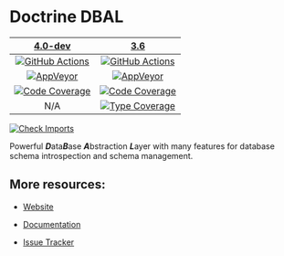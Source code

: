 # Doctrine DBAL

|                 [4.0-dev][4.0]                  |                     [3.6][3.6]                      |
|:-----------------------------------------------:|:---------------------------------------------------:|
|    [![GitHub Actions][GA 4.0 image]][GA 4.0]    |      [![GitHub Actions][GA 3.6 image]][GA 3.6]      |
| [![AppVeyor][AppVeyor 4.0 image]][AppVeyor 4.0] |   [![AppVeyor][AppVeyor 3.6 image]][AppVeyor 3.6]   |
| [![Code Coverage][Coverage image]][CodeCov 4.0] | [![Code Coverage][Coverage 3.6 image]][CodeCov 3.6] |
|                       N/A                       | [![Type Coverage][TypeCov 3.6 image]][TypeCov 3.6]  |
[![Check Imports](https://github.com/doctrine/dbal/actions/workflows/check_imports.yml/badge.svg?branch=master)](https://github.com/doctrine/dbal/actions/workflows/check_imports.yml)

Powerful ***D***ata***B***ase ***A***bstraction ***L***ayer with many features for database schema introspection and schema management.

## More resources:

* [Website](http://www.doctrine-project.org/projects/dbal.html)
* [Documentation](http://docs.doctrine-project.org/projects/doctrine-dbal/en/latest/)
* [Issue Tracker](https://github.com/doctrine/dbal/issues)

  [Coverage image]: https://codecov.io/gh/doctrine/dbal/branch/4.0.x/graph/badge.svg
  [4.0]: https://github.com/doctrine/dbal/tree/4.0.x
  [CodeCov 4.0]: https://codecov.io/gh/doctrine/dbal/branch/4.0.x
  [AppVeyor 4.0]: https://ci.appveyor.com/project/doctrine/dbal/branch/4.0.x
  [AppVeyor 4.0 image]: https://ci.appveyor.com/api/projects/status/i88kitq8qpbm0vie/branch/4.0.x?svg=true
  [GA 4.0]: https://github.com/doctrine/dbal/actions?query=workflow%3A%22Continuous+Integration%22+branch%3A4.0.x
  [GA 4.0 image]: https://github.com/doctrine/dbal/workflows/Continuous%20Integration/badge.svg

  [Coverage 3.6 image]: https://codecov.io/gh/doctrine/dbal/branch/3.6.x/graph/badge.svg
  [3.6]: https://github.com/doctrine/dbal/tree/3.6.x
  [CodeCov 3.6]: https://codecov.io/gh/doctrine/dbal/branch/3.6.x
  [AppVeyor 3.6]: https://ci.appveyor.com/project/doctrine/dbal/branch/3.6.x
  [AppVeyor 3.6 image]: https://ci.appveyor.com/api/projects/status/i88kitq8qpbm0vie/branch/3.6.x?svg=true
  [GA 3.6]: https://github.com/doctrine/dbal/actions?query=workflow%3A%22Continuous+Integration%22+branch%3A3.6.x
  [GA 3.6 image]: https://github.com/doctrine/dbal/workflows/Continuous%20Integration/badge.svg?branch=3.6.x
  [TypeCov 3.6]: https://shepherd.dev/github/doctrine/dbal
  [TypeCov 3.6 image]: https://shepherd.dev/github/doctrine/dbal/coverage.svg
